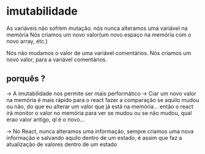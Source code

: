 # imutabilidade

As variáveis não sofrem mutação. nós nunca alteramos uma variável na memória
Nós criamos um novo valor(um novo espaço na memória com o novo array, etc.)

Nós não mudamos o valor de uma variável comentários.
Nós criamos um novo valor, para a variável comentários.

## porquês ?

-> A imutabilidade nos permite ser mais performático
-> Ciar um novo valor na memória é mais rápido para o react fazer a comparação se aquilo mudou ou não, do que eu alterar um valor que já está na memória... então o react irá monitor o valor no memória para ver se mudou ou se não mudou, qual erao valor antigo, ql é o novo...

-> No React, nunca alteramos uma informação, sempre criamos uma nova informação e salvando aquilo dentro de um estado, é assim que faz a atualização de valores dentro de um estado
